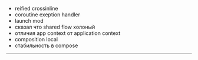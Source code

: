 - reified crossinline
- coroutine exeption handler
- launch mod
- сказал что shared flow холоный
- отличия app context от application context
- composition local
- стабильность в compose

---

